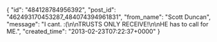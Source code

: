  {
   "id": "484128784956392",
   "post_id": "462493170453287_484074394961831",
   "from_name": "Scott Duncan",
   "message": "I cant. :(\n\nTRUSTS ONLY RECEIVE!\n\nHE has to call for ME.",
   "created_time": "2013-02-23T07:22:37+0000"
 }
